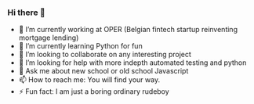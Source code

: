 ### Hi there 👋

<!--
**zoltanradics/zoltanradics** is a ✨ _special_ ✨ repository because its `README.md` (this file) appears on your GitHub profile.

Here are some ideas to get you started:

- 🔭 I’m currently working on ...
- 🌱 I’m currently learning ...
- 👯 I’m looking to collaborate on ...
- 🤔 I’m looking for help with ...
- 💬 Ask me about ...
- 📫 How to reach me: ...
- 😄 Pronouns: ...
- ⚡ Fun fact: ...
-->

- 🔭 I’m currently working at OPER (Belgian fintech startup reinventing mortgage lending)
- 🌱 I’m currently learning Python for fun
- 👯 I’m looking to collaborate on any interesting project
- 🤔 I’m looking for help with more indepth automated testing and python
- 💬 Ask me about new school or old school Javascript
- 📫 How to reach me: You will find your way.
- ⚡ Fun fact: I am just a boring ordinary rudeboy
